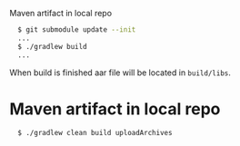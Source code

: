 Maven artifact in local repo

```bash
  $ git submodule update --init
  ...
  $ ./gradlew build
  ...
```
When build is finished aar file will be located in `build/libs`.

Maven artifact in local repo
======================

```bash
  $ ./gradlew clean build uploadArchives
```